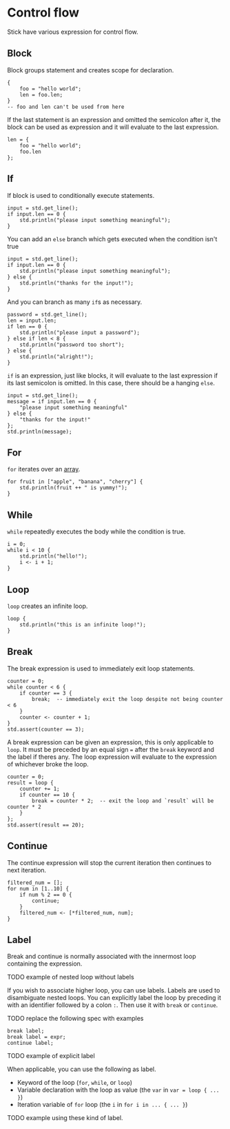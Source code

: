 # Control flow

Stick have various expression for control flow.

## Block

Block groups statement and creates scope for declaration.

```butter
{
    foo = "hello world";
    len = foo.len;
}
-- foo and len can't be used from here
```

If the last statement is an expression and omitted the semicolon after it, the block can be used as expression and it will evaluate to the last expression.

```butter
len = {
    foo = "hello world";
    foo.len
};
```

## If

If block is used to conditionally execute statements.

```butter
input = std.get_line();
if input.len == 0 {
    std.println("please input something meaningful");
}
```

You can add an `else` branch which gets executed when the condition isn't true

```butter
input = std.get_line();
if input.len == 0 {
    std.println("please input something meaningful");
} else {
    std.println("thanks for the input!");
}
```

And you can branch as many `if`s as necessary.

```butter
password = std.get_line();
len = input.len;
if len == 0 {
    std.println("please input a password");
} else if len < 8 {
    std.println("password too short");
} else {
    std.println("alright!");
}
```

`if` is an expression, just like blocks, it will evaluate to the last expression if its last semicolon is omitted. In this case, there should be a hanging `else`.

```butter
input = std.get_line();
message = if input.len == 0 {
    "please input something meaningful"
} else {
    "thanks for the input!"
};
std.println(message);
```

## For

`for` iterates over an [array].

[array]: array.md

```butter
for fruit in ["apple", "banana", "cherry"] {
    std.println(fruit ++ " is yummy!");
}
```

## While

`while` repeatedly executes the body while the condition is true.

```butter
i = 0;
while i < 10 {
    std.println("hello!");
    i <- i + 1;
}
```

## Loop

`loop` creates an infinite loop.

```butter
loop {
    std.println("this is an infinite loop!");
}
```

## Break

The break expression is used to immediately exit loop statements.

```butter
counter = 0;
while counter < 6 {
    if counter == 3 {
        break;  -- immediately exit the loop despite not being counter < 6
    }
    counter <- counter + 1;
}
std.assert(counter == 3);
```

A break expression can be given an expression, this is only applicable to `loop`. It must be preceded by an equal sign `=` after the `break` keyword and the label if theres any. The loop expression will evaluate to the expression of whichever broke the loop.

```butter
counter = 0;
result = loop {
    counter += 1;
    if counter == 10 {
        break = counter * 2;  -- exit the loop and `result` will be counter * 2
    }
};
std.assert(result == 20);
```

## Continue

The continue expression will stop the current iteration then continues to next iteration.

```butter
filtered_num = [];
for num in [1..10] {
    if num % 2 == 0 {
        continue;
    }
    filtered_num <- [*filtered_num, num];
}
```

## Label

Break and continue is normally associated with the innermost loop containing the expression.

TODO example of nested loop without labels

If you wish to associate higher loop, you can use labels. Labels are used to disambiguate nested loops. You can explicitly label the loop by preceding it with an identifier followed by a colon `:`. Then use it with `break` or `continue`.

TODO replace the following spec with examples

```butter
break label;
break label = expr;
continue label;
```

TODO example of explicit label

When applicable, you can use the following as label.

- Keyword of the loop (`for`, `while`, or `loop`)
- Variable declaration with the loop as value (the `var` in `var = loop { ... }`)
- Iteration variable of `for` loop (the `i` in `for i in ... { ... }`)

TODO example using these kind of label.
